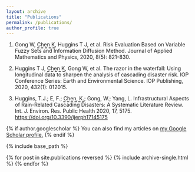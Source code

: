 ```yaml
---
layout: archive
title: "Publications"
permalink: /publications/
author_profile: true
---
```


1) Gong W, <span style="border-bottom:2px dashed black;">Chen K</span>, Huggins T J, et al. Risk Evaluation Based on Variable Fuzzy Sets and Information Diffusion Method. Journal of Applied Mathematics and Physics, 2020, 8(5): 821-830.

2) Huggins T J, <span style="border-bottom:2px dashed black;">Chen K</span>, Gong W, et al. The razor in the waterfall: Using longitudinal data to sharpen the analysis of cascading disaster risk. IOP Conference Series: Earth and Environmental Science. IOP Publishing, 2020, 432(1): 012015.

3) Huggins, T.J.; E, F.; <span style="border-bottom:2px dashed black;">Chen, K.</span>; Gong, W.; Yang, L. Infrastructural Aspects of Rain-Related Cascading Disasters: A Systematic Literature Review. Int. J. Environ. Res. Public Health 2020, 17, 5175. https://doi.org/10.3390/ijerph17145175


{% if author.googlescholar %}
  You can also find my articles on <u><a href="{{author.googlescholar}}">my Google Scholar profile</a>.</u>
{% endif %}

{% include base_path %}

{% for post in site.publications reversed %}
  {% include archive-single.html %}
{% endfor %}
